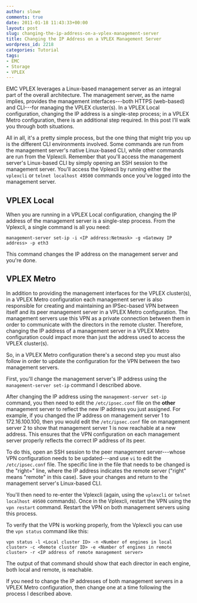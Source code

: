 ```yaml
---
author: slowe
comments: true
date: 2011-01-18 11:43:33+00:00
layout: post
slug: changing-the-ip-address-on-a-vplex-management-server
title: Changing the IP Address on a VPLEX Management Server
wordpress_id: 2218
categories: Tutorial
tags:
- EMC
- Storage
- VPLEX
---
```


EMC VPLEX leverages a Linux-based management server as an integral part of the overall architecture. The management server, as the name implies, provides the management interfaces---both HTTPS (web-based) and CLI---for managing the VPLEX cluster(s). In a VPLEX Local configuration, changing the IP address is a single-step process; in a VPLEX Metro configuration, there is an additional step required. In this post I'll walk you through both situations.

All in all, it's a pretty simple process, but the one thing that might trip you up is the different CLI environments involved. Some commands are run from the management server's native Linux-based CLI, while other commands are run from the Vplexcli. Remember that you'll access the management server's Linux-based CLI by simply opening an SSH session to the management server. You'll access the Vplexcli by running either the `vplexcli` or `telnet localhost 49500` commands once you've logged into the management server.

## VPLEX Local

When you are running in a VPLEX Local configuration, changing the IP address of the management server is a single-step process. From the Vplexcli, a single command is all you need:

	management-server set-ip -i <IP address:Netmask> -g <Gateway IP address> -p eth3

This command changes the IP address on the management server and you're done.

## VPLEX Metro

In addition to providing the management interfaces for the VPLEX cluster(s), in a VPLEX Metro configuration each management server is also responsible for creating and maintaining an IPSec-based VPN between itself and its peer management server in a VPLEX Metro configuration. The management servers use this VPN as a private connection between them in order to communicate with the directors in the remote cluster. Therefore, changing the IP address of a management server in a VPLEX Metro configuration could impact more than just the address used to access the VPLEX cluster(s).

So, in a VPLEX Metro configuration there's a second step you must also follow in order to update the configuration for the VPN between the two management servers.

First, you'll change the management server's IP address using the `management-server set-ip` command I described above.

After changing the IP address using the `management-server set-ip` command, you then need to edit the `/etc/ipsec.conf` file on the **other** management server to reflect the new IP address you just assigned. For example, if you changed the IP address on management server 1 to 172.16.100.100, then you would edit the `/etc/ipsec.conf` file on management server 2 to show that management server 1 is now reachable at a new address. This ensures that the VPN configuration on each management server properly reflects the correct IP address of its peer.

To do this, open an SSH session to the peer management server---whose VPN configuration needs to be updated---and use `vi` to edit the `/etc/ipsec.conf` file. The specific line in the file that needs to be changed is the "right=" line, where the IP address indicates the remote server ("right" means "remote" in this case). Save your changes and return to the management server's Linux-based CLI.

You'll then need to re-enter the Vplexcli (again, using the `vplexcli` or `telnet localhost 49500` commands). Once in the Vplexcli, restart the VPN using the `vpn restart` command. Restart the VPN on both management servers using this process.

To verify that the VPN is working properly, from the Vplexcli you can use the `vpn status` command like this:

	vpn status -l <Local cluster ID> -n <Number of engines in local cluster> -c <Remote cluster ID> -e <Number of engines in remote cluster> -r <IP address of remote management server>

The output of that command should show that each director in each engine, both local and remote, is reachable.

If you need to change the IP addresses of both management servers in a VPLEX Metro configuration, then change one at a time following the process I described above.
